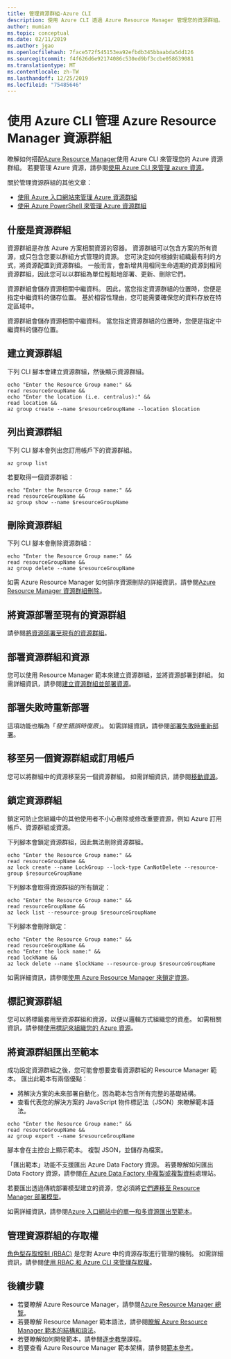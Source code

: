 ```yaml
---
title: 管理資源群組-Azure CLI
description: 使用 Azure CLI 透過 Azure Resource Manager 管理您的資源群組。 說明如何建立、列出和刪除資源群組。
author: mumian
ms.topic: conceptual
ms.date: 02/11/2019
ms.author: jgao
ms.openlocfilehash: 7face572f545153ea92efbdb345bbaabda5dd126
ms.sourcegitcommit: f4f626d6e92174086c530ed9bf3ccbe058639081
ms.translationtype: MT
ms.contentlocale: zh-TW
ms.lasthandoff: 12/25/2019
ms.locfileid: "75485646"
---
```

# <a name="manage-azure-resource-manager-resource-groups-by-using-azure-cli"></a>使用 Azure CLI 管理 Azure Resource Manager 資源群組

瞭解如何搭配[Azure Resource Manager](overview.md)使用 Azure CLI 來管理您的 Azure 資源群組。 若要管理 Azure 資源，請參閱[使用 Azure CLI 來管理 azure 資源](manage-resources-cli.md)。

關於管理資源群組的其他文章：

- [使用 Azure 入口網站來管理 Azure 資源群組](manage-resources-portal.md)
- [使用 Azure PowerShell 來管理 Azure 資源群組](manage-resources-powershell.md)

## <a name="what-is-a-resource-group"></a>什麼是資源群組

資源群組是存放 Azure 方案相關資源的容器。 資源群組可以包含方案的所有資源，或只包含您要以群組方式管理的資源。 您可決定如何根據對組織最有利的方式，將資源配置到資源群組。 一般而言，會新增共用相同生命週期的資源到相同資源群組，因此您可以以群組為單位輕鬆地部署、更新、刪除它們。

資源群組會儲存資源相關中繼資料。 因此，當您指定資源群組的位置時，您便是指定中繼資料的儲存位置。 基於相容性理由，您可能需要確保您的資料存放在特定區域中。

資源群組會儲存資源相關中繼資料。 當您指定資源群組的位置時，您便是指定中繼資料的儲存位置。

## <a name="create-resource-groups"></a>建立資源群組

下列 CLI 腳本會建立資源群組，然後顯示資源群組。

```azurecli-interactive
echo "Enter the Resource Group name:" &&
read resourceGroupName &&
echo "Enter the location (i.e. centralus):" &&
read location &&
az group create --name $resourceGroupName --location $location
```

## <a name="list-resource-groups"></a>列出資源群組

下列 CLI 腳本會列出您訂用帳戶下的資源群組。

```azurecli-interactive
az group list
```

若要取得一個資源群組：

```azurecli-interactive
echo "Enter the Resource Group name:" &&
read resourceGroupName &&
az group show --name $resourceGroupName
```

## <a name="delete-resource-groups"></a>刪除資源群組

下列 CLI 腳本會刪除資源群組：

```azurecli-interactive
echo "Enter the Resource Group name:" &&
read resourceGroupName &&
az group delete --name $resourceGroupName
```

如需 Azure Resource Manager 如何排序資源刪除的詳細資訊，請參閱[Azure Resource Manager 資源群組刪除](delete-resource-group.md)。

## <a name="deploy-resources-to-an-existing-resource-group"></a>將資源部署至現有的資源群組

請參閱[將資源部署至現有的資源群組](manage-resources-cli.md#deploy-resources-to-an-existing-resource-group)。

## <a name="deploy-a-resource-group-and-resources"></a>部署資源群組和資源

您可以使用 Resource Manager 範本來建立資源群組，並將資源部署到群組。 如需詳細資訊，請參閱[建立資源群組並部署資源](../templates/deploy-to-subscription.md#resource-group-and-resources)。

## <a name="redeploy-when-deployment-fails"></a>部署失敗時重新部署

這項功能也稱為「*發生錯誤時復原*」。 如需詳細資訊，請參閱[部署失敗時重新部署](../templates/rollback-on-error.md)。

## <a name="move-to-another-resource-group-or-subscription"></a>移至另一個資源群組或訂用帳戶

您可以將群組中的資源移至另一個資源群組。 如需詳細資訊，請參閱[移動資源](manage-resources-cli.md#move-resources)。

## <a name="lock-resource-groups"></a>鎖定資源群組

鎖定可防止您組織中的其他使用者不小心刪除或修改重要資源，例如 Azure 訂用帳戶、資源群組或資源。 

下列腳本會鎖定資源群組，因此無法刪除資源群組。

```azurecli-interactive
echo "Enter the Resource Group name:" &&
read resourceGroupName &&
az lock create --name LockGroup --lock-type CanNotDelete --resource-group $resourceGroupName  
```

下列腳本會取得資源群組的所有鎖定：

```azurecli-interactive
echo "Enter the Resource Group name:" &&
read resourceGroupName &&
az lock list --resource-group $resourceGroupName  
```

下列腳本會刪除鎖定：

```azurecli-interactive
echo "Enter the Resource Group name:" &&
read resourceGroupName &&
echo "Enter the lock name:" &&
read lockName &&
az lock delete --name $lockName --resource-group $resourceGroupName
```

如需詳細資訊，請參閱[使用 Azure Resource Manager 來鎖定資源](lock-resources.md)。

## <a name="tag-resource-groups"></a>標記資源群組

您可以將標籤套用至資源群組和資源，以便以邏輯方式組織您的資產。 如需相關資訊，請參閱[使用標記來組織您的 Azure 資源](tag-resources.md#azure-cli)。

## <a name="export-resource-groups-to-templates"></a>將資源群組匯出至範本

成功設定資源群組之後，您可能會想要查看資源群組的 Resource Manager 範本。 匯出此範本有兩個優點︰

- 將解決方案的未來部署自動化，因為範本包含所有完整的基礎結構。
- 查看代表您的解決方案的 JavaScript 物件標記法（JSON）來瞭解範本語法。

```azurecli-interactive
echo "Enter the Resource Group name:" &&
read resourceGroupName &&
az group export --name $resourceGroupName  
```

腳本會在主控台上顯示範本。  複製 JSON，並儲存為檔案。

「匯出範本」功能不支援匯出 Azure Data Factory 資源。 若要瞭解如何匯出 Data Factory 資源，請參閱[在 Azure Data Factory 中複製或複製資料](https://aka.ms/exportTemplateViaAdf)處理站。

若要匯出透過傳統部署模型建立的資源，您必須將[它們遷移至 Resource Manager 部署模型](https://aka.ms/migrateclassicresourcetoarm)。

如需詳細資訊，請參閱[Azure 入口網站中的單一和多資源匯出至範本](../templates/export-template-portal.md)。

## <a name="manage-access-to-resource-groups"></a>管理資源群組的存取權

[角色型存取控制 (RBAC)](../../role-based-access-control/overview.md) 是您對 Azure 中的資源存取進行管理的機制。 如需詳細資訊，請參閱[使用 RBAC 和 Azure CLI 來管理存取權](../../role-based-access-control/role-assignments-cli.md)。

## <a name="next-steps"></a>後續步驟

- 若要瞭解 Azure Resource Manager，請參閱[Azure Resource Manager 總覽](overview.md)。
- 若要瞭解 Resource Manager 範本語法，請參閱[瞭解 Azure Resource Manager 範本的結構和語法](../templates/template-syntax.md)。
- 若要瞭解如何開發範本，請參閱[逐步教學](/azure/azure-resource-manager/)課程。
- 若要查看 Azure Resource Manager 範本架構，請參閱[範本參考](/azure/templates/)。